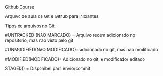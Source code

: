 Github Course

Arquivo de aula de Git e Github para iniciantes

Tipos de arquivos no Git:

#UNTRACKED (NAO MARCADO) = Arquivo recem adicionado no repositorio, mas nao visto pelo git


#UNMODIFIED(NAO MODIFICADO)= adicionado no git, mas nao modificado


#MODIFIED(MODIFICADO)= Adicionado no git, e modificado/ editado


STAGED() = Disponibel para envio/commit